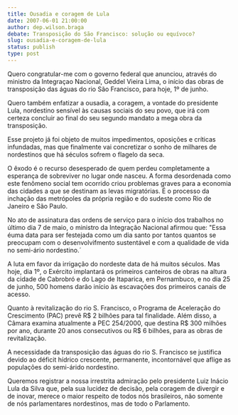 ```yaml
---
title: Ousadia e coragem de Lula
date: 2007-06-01 21:00:00
author: dep.wilson.braga
debate: Transposição do São Francisco: solução ou equívoco?  
slug: ousadia-e-coragem-de-lula
status: publish 
type: post
---
```


  

Quero congratular-me com o governo federal que anunciou, através do ministro da Integraçao Nacional, Geddel Vieira Lima, o início das obras de transposição das águas do rio São Francisco, para hoje, 1º de junho.  

  

Quero também enfatizar a ousadia, a coragem, a vontade do presidente Lula, nordestino sensível às causas sociais do seu povo, que irá com certeza concluir ao final do seu segundo mandato a mega obra da transposição.  

  

Esse projeto já foi objeto de muitos impedimentos, oposições e críticas infundadas, mas que finalmente vai concretizar o sonho de milhares de nordestinos que há séculos sofrem o flagelo da seca.  

  

O êxodo é o recurso desesperado de quem perdeu completamente a esperança de sobreviver no lugar onde nasceu. A forma desordenada como este fenômeno social tem ocorrido criou problemas graves para a economia das cidades a que se destinam as levas migratórias. É o processo da inchação das metrópoles da própria região e do sudeste como Rio de Janeiro e São Paulo.  

  

No ato de assinatura das ordens de serviço para o início dos trabalhos no último dia 7 de maio, o ministro da Integração Nacional afirmou que: "Essa éuma data para ser festejada como um dia santo por tantos quantos se preocupam com o desenvolvifmento sustentável e com a qualidade de vida no semi-ário nordestino.´  

  

A luta em favor da irrigação do nordeste data de há muitos séculos. Mas hoje, dia 1º, o Exército implantará os primeiros canteiros de obras na altura da cidade de Cabrobró e do Lago de Itaparica, em Pernambuco, e no dia 25 de junho, 500 homens darão início às escavações dos primeiros canais de acesso.  

  

Quanto à revitalização do rio S. Francisco, o Programa de Aceleração do Crescimento (PAC) prevê R$ 2 bilhões para tal finalidade. Além disso, a Câmara examina atualmente a PEC 254/2000, que destina R$ 300 milhões por ano, durante 20 anos consecutivos ou R$ 6 bilhões, para as obras de revitalização.  

  

A necessidade da transposição das águas do rio S. Francisco se justifica devido ao déficit hídrico crescente, permanente, incontornável que aflige as populações do semi-árido nordestino.  

Queremos registrar a nossa irrestrita admiração pelo presidente Luiz Inácio Lula da Silva que, pela sua lucidez de decisão, pela coragem de divergir e de inovar, merece o maior respeito de todos nós brasileiros, não somente de nós parlamentares nordestinos, mas de todo o Parlamento.
